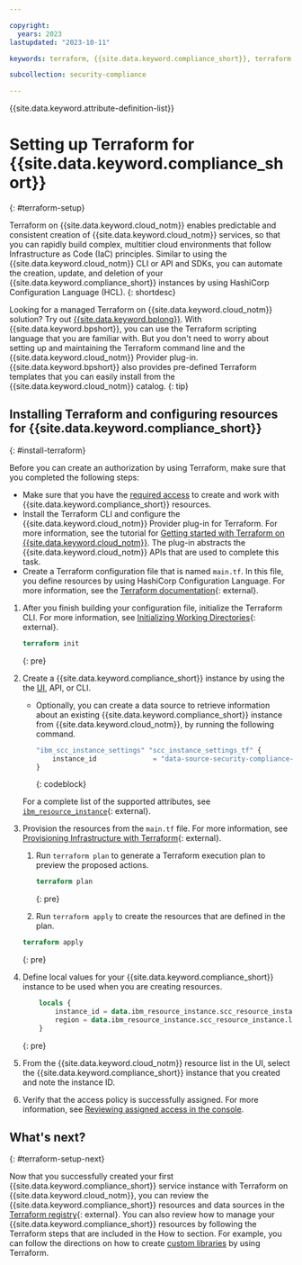```yaml
---

copyright:
  years: 2023
lastupdated: "2023-10-11"

keywords: terraform, {{site.data.keyword.compliance_short}}, terraform setup, create instance

subcollection: security-compliance

---
```


{{site.data.keyword.attribute-definition-list}}


# Setting up Terraform for {{site.data.keyword.compliance_short}}
{: #terraform-setup}

Terraform on {{site.data.keyword.cloud_notm}} enables predictable and consistent creation of {{site.data.keyword.cloud_notm}} services, so that you can rapidly build complex, multitier cloud environments that follow Infrastructure as Code (IaC) principles. Similar to using the {{site.data.keyword.cloud_notm}} CLI or API and SDKs, you can automate the creation, update, and deletion of your {{site.data.keyword.compliance_short}} instances by using HashiCorp Configuration Language (HCL).
{: shortdesc}

Looking for a managed Terraform on {{site.data.keyword.cloud_notm}} solution? Try out [{{site.data.keyword.bplong}}](/docs/schematics?topic=schematics-getting-started). With {{site.data.keyword.bpshort}}, you can use the Terraform scripting language that you are familiar with. But you don't need to worry about setting up and maintaining the Terraform command line and the {{site.data.keyword.cloud_notm}} Provider plug-in. {{site.data.keyword.bpshort}} also provides pre-defined Terraform templates that you can easily install from the {{site.data.keyword.cloud_notm}} catalog.
{: tip}

## Installing Terraform and configuring resources for {{site.data.keyword.compliance_short}}
{: #install-terraform}

Before you can create an authorization by using Terraform, make sure that you completed the following steps:

* Make sure that you have the [required access](/docs/security-compliance?topic=security-compliance-assign-roles) to create and work with {{site.data.keyword.compliance_short}} resources.
* Install the Terraform CLI and configure the {{site.data.keyword.cloud_notm}} Provider plug-in for Terraform. For more information, see the tutorial for [Getting started with Terraform on {{site.data.keyword.cloud_notm}}](/docs/ibm-cloud-provider-for-terraform?topic=ibm-cloud-provider-for-terraform-getting-started). The plug-in abstracts the {{site.data.keyword.cloud_notm}} APIs that are used to complete this task.
* Create a Terraform configuration file that is named `main.tf`. In this file, you define resources by using HashiCorp Configuration Language. For more information, see the [Terraform documentation](https://developer.hashicorp.com/terraform/language){: external}.


1. After you finish building your configuration file, initialize the Terraform CLI. For more information, see [Initializing Working Directories](https://developer.hashicorp.com/terraform/cli/init){: external}.

   ```terraform
   terraform init
   ```
   {: pre}

2. Create a {{site.data.keyword.compliance_short}} instance by using the the [UI](/docs/security-compliance?topic=security-compliance-getting-started), API, or CLI.

    * Optionally, you can create a data source to retrieve information about an existing {{site.data.keyword.compliance_short}} instance from {{site.data.keyword.cloud_notm}}, by running the following command. 

        ```terraform
        "ibm_scc_instance_settings" "scc_instance_settings_tf" {
            instance_id              = "data-source-security-compliance-instance"
        }
        ```
        {: codeblock}

   For a complete list of the supported attributes, see [`ibm_resource_instance`](https://registry.terraform.io/providers/IBM-Cloud/ibm/latest/docs/data-sources/resource_instance){: external}.

3. Provision the resources from the `main.tf` file. For more information, see [Provisioning Infrastructure with Terraform](https://developer.hashicorp.com/terraform/cli/run){: external}.

   1. Run `terraform plan` to generate a Terraform execution plan to preview the proposed actions.

        ```terraform
        terraform plan
        ```
        {: pre}

   2. Run `terraform apply` to create the resources that are defined in the plan.

    ```terraform
    terraform apply
    ```
    {: pre}

4. Define local values for your {{site.data.keyword.compliance_short}} instance to be used when you are creating resources.

    ```terraform
        locals {
            instance_id = data.ibm_resource_instance.scc_resource_instance.guid
            region = data.ibm_resource_instance.scc_resource_instance.location
        }
    ```
   {: pre}

5. From the {{site.data.keyword.cloud_notm}} resource list in the UI, select the {{site.data.keyword.compliance_short}} instance that you created and note the instance ID.
6. Verify that the access policy is successfully assigned. For more information, see [Reviewing assigned access in the console](/docs/account?topic=account-assign-access-resources#review-your-access-console).


## What's next?
{: #terraform-setup-next}

Now that you successfully created your first {{site.data.keyword.compliance_short}} service instance with Terraform on {{site.data.keyword.cloud_notm}}, you can review the {{site.data.keyword.compliance_short}} resources and data sources in the [Terraform registry](https://registry.terraform.io/providers/IBM-Cloud/ibm/latest/docs/resources/scc_rule){: external}. You can also review how to manage your {{site.data.keyword.compliance_short}} resources by following the Terraform steps that are included in the How to section. For example, you can follow the directions on how to create [custom libraries](/docs/security-compliance?topic=security-compliance-custom-library&interface=api&code=curl) by using Terraform.

